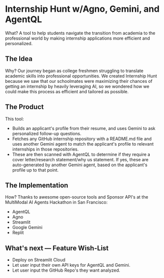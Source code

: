 # Internship Hunt w/Agno, Gemini, and AgentQL

What? A tool to help students navigate the transition from academia to the professional world by making internship applications more efficient and personalized.

## The Idea
Why? Our journey began as college freshmen struggling to translate academic skills into professional opportunities. We created Internship Hunt because we saw that our schoolmates were maximizing their chances of getting an internship by heavily leveraging AI, so we wondered how we could make this process as efficient and tailored as possible.

## The Product
This tool: 

- Builds an applicant's profile from their resume, and uses Gemini to ask personalized follow-up questions.
- Fetches any GitHub internship repository with a README.md file and uses another Gemini agent to match the applicant's profile to relevant internships in those repositories.
- These are then scanned with AgentQL to determine if they require a cover letter/research statement/why us statement. If yes, these are auto-generated by another Gemini agent, based on the applicant's profile up to that point.

## The Implementation
How? Thanks to awesome open-source tools and Sponsor API's at the MultiModal AI Agents Hackathon in San Francisco: 

- AgentQL
- Agno
- Streamlit
- Google Gemini
- Replit

## What's next — Feature Wish-List

- Deploy on Streamlit Cloud
- Let user input their own API keys for AgentQL and Gemini.
- Let user input the GitHub Repo's they want analyzed.
  



